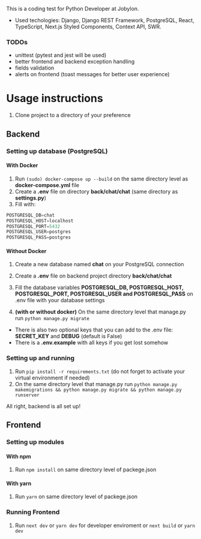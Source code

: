 This is a coding test for Python Developer at Jobylon.

* Used techologies: Django, Django REST Framework, PostgreSQL, React, TypeScript, Next.js Styled Components, Context API, SWR.

### TODOs
* unittest (pytest and jest will be used)
* better frontend and backend exception handling
* fields validation
* alerts on frontend (toast messages for better user experience)

# Usage instructions
1. Clone project to a directory of your preference

## Backend

### Setting up database (PostgreSQL)
#### With Docker
1. Run `(sudo) docker-compose up --build` on the same directory level as **docker-compose.yml** file
2. Create a **.env** file on directory **back/chat/chat** (same directory as **settings.py**)
3. Fill with:
```sql
POSTGRESQL_DB=chat
POSTGRESQL_HOST=localhost
POSTGRESQL_PORT=5432
POSTGRESQL_USER=postgres
POSTGRESQL_PASS=postgres
```
#### Without Docker
1. Create a new database named **chat** on your PostgreSQL connection
2. Create a **.env** file on backend project directory **back/chat/chat**
3. Fill the database variables **POSTGRESQL_DB, POSTGRESQL_HOST, POSTGRESQL_PORT, POSTGRESQL_USER and POSTGRESQL_PASS** on .env file with your database settings

4. **(with or without docker)** On the same directory level that manage.py run `python manage.py migrate`

* There is also two optional keys that you can add to the .env file: **SECRET_KEY** and **DEBUG** (default is False)
* There is a **.env.example** with all keys if you get lost somehow

### Setting up and running
1. Run `pip install -r requirements.txt` (do not forget to activate your virtual environment if needed)
2. On the same directory level that manage.py run `python manage.py makemigrations && python manage.py migrate && python manage.py runserver`

All right, backend is all set up!

## Frontend
### Setting up modules
#### With npm
1. Run `npm install` on same directory level of packege.json

#### With yarn
1. Run `yarn` on same directory level of packege.json

### Running Frontend
1. Run `next dev` or `yarn dev` for developer enviroment or `next build` or `yarn dev`

